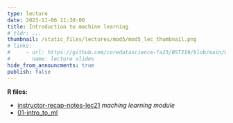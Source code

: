 ```yaml
---
type: lecture
date: 2023-11-06 11:30:00
title: Introduction to machine learning
# tldr: ...
thumbnail: /static_files/lectures/mod5/mod5_lec_thumbnail.png
# links:
#     - url: https://github.com/coredatascience-fa23/BST219/blob/main/00_course_introduction/Lecture_01.pdf
#       name: lecture slides
hide_from_announcments: true
publish: false
---
```

**R files:**
- [instructor-recap-notes-lec21](https://github.com/coredatascience-fa23/BST219/blob/main/instructor_lecture-recap-notes/instructor_notes_lec21.Rmd)
_maching learning module_
- [01-intro_to_ml](https://github.com/coredatascience-fa23/BST219/blob/main/06_machine-learning/01_intro-ml.Rmd)



